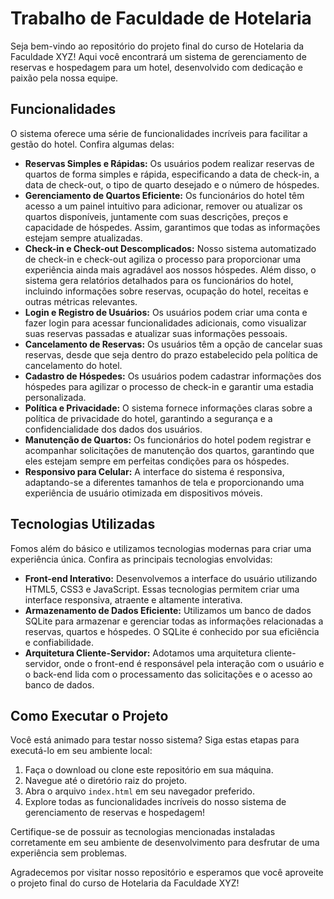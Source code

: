 # Trabalho de Faculdade de Hotelaria

Seja bem-vindo ao repositório do projeto final do curso de Hotelaria da Faculdade XYZ! Aqui você encontrará um sistema de gerenciamento de reservas e hospedagem para um hotel, desenvolvido com dedicação e paixão pela nossa equipe.

## Funcionalidades

O sistema oferece uma série de funcionalidades incríveis para facilitar a gestão do hotel. Confira algumas delas:

- **Reservas Simples e Rápidas:** Os usuários podem realizar reservas de quartos de forma simples e rápida, especificando a data de check-in, a data de check-out, o tipo de quarto desejado e o número de hóspedes.
- **Gerenciamento de Quartos Eficiente:** Os funcionários do hotel têm acesso a um painel intuitivo para adicionar, remover ou atualizar os quartos disponíveis, juntamente com suas descrições, preços e capacidade de hóspedes. Assim, garantimos que todas as informações estejam sempre atualizadas.
- **Check-in e Check-out Descomplicados:** Nosso sistema automatizado de check-in e check-out agiliza o processo para proporcionar uma experiência ainda mais agradável aos nossos hóspedes. Além disso, o sistema gera relatórios detalhados para os funcionários do hotel, incluindo informações sobre reservas, ocupação do hotel, receitas e outras métricas relevantes.
- **Login e Registro de Usuários:** Os usuários podem criar uma conta e fazer login para acessar funcionalidades adicionais, como visualizar suas reservas passadas e atualizar suas informações pessoais.
- **Cancelamento de Reservas:** Os usuários têm a opção de cancelar suas reservas, desde que seja dentro do prazo estabelecido pela política de cancelamento do hotel.
- **Cadastro de Hóspedes:** Os usuários podem cadastrar informações dos hóspedes para agilizar o processo de check-in e garantir uma estadia personalizada.
- **Política e Privacidade:** O sistema fornece informações claras sobre a política de privacidade do hotel, garantindo a segurança e a confidencialidade dos dados dos usuários.
- **Manutenção de Quartos:** Os funcionários do hotel podem registrar e acompanhar solicitações de manutenção dos quartos, garantindo que eles estejam sempre em perfeitas condições para os hóspedes.
- **Responsivo para Celular:** A interface do sistema é responsiva, adaptando-se a diferentes tamanhos de tela e proporcionando uma experiência de usuário otimizada em dispositivos móveis.

## Tecnologias Utilizadas

Fomos além do básico e utilizamos tecnologias modernas para criar uma experiência única. Confira as principais tecnologias envolvidas:

- **Front-end Interativo:** Desenvolvemos a interface do usuário utilizando HTML5, CSS3 e JavaScript. Essas tecnologias permitem criar uma interface responsiva, atraente e altamente interativa.
- **Armazenamento de Dados Eficiente:** Utilizamos um banco de dados SQLite para armazenar e gerenciar todas as informações relacionadas a reservas, quartos e hóspedes. O SQLite é conhecido por sua eficiência e confiabilidade.
- **Arquitetura Cliente-Servidor:** Adotamos uma arquitetura cliente-servidor, onde o front-end é responsável pela interação com o usuário e o back-end lida com o processamento das solicitações e o acesso ao banco de dados.

## Como Executar o Projeto

Você está animado para testar nosso sistema? Siga estas etapas para executá-lo em seu ambiente local:

1. Faça o download ou clone este repositório em sua máquina.
2. Navegue até o diretório raiz do projeto.
3. Abra o arquivo `index.html` em seu navegador preferido.
4. Explore todas as funcionalidades incríveis do nosso sistema de gerenciamento de reservas e hospedagem!

Certifique-se de possuir as tecnologias mencionadas instaladas corretamente em seu ambiente de desenvolvimento para desfrutar de uma experiência sem problemas.

Agradecemos por visitar nosso repositório e esperamos que você aproveite o projeto final do curso de Hotelaria da Faculdade XYZ!
